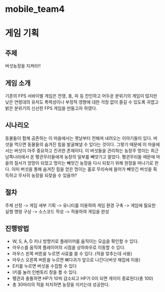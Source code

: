 # mobile_team4
# 게임 기획

## 주제
버섯농장을 지켜라!!

## 게임 소개
기존의 FPS 서바이벌 게임은 전쟁, 총, 피 등 잔인하고 어두운 분위기의 게임이 많지만
낮은 연령대의 유저도 폭력성이나 부정적 영향에 대한 걱정 없이 즐길 수 있도록
귀엽고 밝은 분위기의 신선한 FPS 게임을 만들고자 하였다.

## 시나리오
동물들이 함께 공존하는 이 마을에서는 옛날부터 전해져 내려오는 이야기들이 있다.
버섯을 먹으면 동물들의 숨겨진 힘을 발굴해낼 수 있다는 것이다. 그렇기 때문에 이 마을에서는 버섯이 아주 중요하고 진귀한 존재이다. 
이 버섯들을 관리하는 농장주 멍이는 최근 남쪽나라에서 온 펭귄무리들에게 농장의 일부를 빼앗기고 말았다.
펭귄무리들 때문에 마을의 질서가 엉망이 되었고 멍이는 빼앗긴 농장을 다시 되찾기 위해 원정을 떠나기로 한다.
이미 버섯을 통해 숨겨진 힘을 얻은 멍이는 홀로 무리속에 들어가 빼앗긴 버섯을 획득하고 무사히 농장을 되찾을 수 있을까?

## 절차
주제 선정 -> 게임 세부 기획 -> 유니티를 이용하여 게임 환경 구축 -> 게임에 필요한 실행 명령 구상 -> 소스코드 작성 -> 적용하여 게임을 완성

## 진행방법
- W, S, A, D 키나 방향키로 플레이어를 움직이는 모습을 확인할 수 있다.
- 마우스를 움직여 플레이어의 시점을 상하좌우로 이동할 수 있다.
- 마우스 왼쪽 버튼을 누르면 사료를 쏠 수 있다. (적을 맞추는데 사용)
- 마우스 오른쪽 버튼을 누르면 뼈다귀가 앞으로 나간다(버섯 채집에 이용)
- E키를 누르면 버섯을 수집할 수 있다
- I키를 눌러 인벤토리 창을 켤 수 있다.
- 펭귄과 충돌하면 HP가 10씩 감소되고 HP가 0이 되면 게이이 종료된다(총 100)
- 총 30마리의 적을 처치하면 농장을 지키는데 성공한다.

